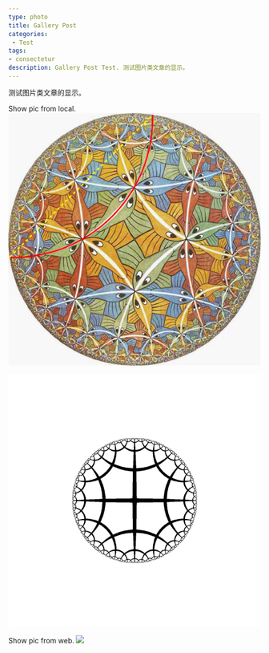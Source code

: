 ```yaml
---
type: photo
title: Gallery Post
categories:
 - Test
tags:
- consectetur
description: Gallery Post Test. 测试图片类文章的显示。
---
```


测试图片类文章的显示。

<!-- more -->

Show pic from local.
<img class="centered" src="./assets/images/Poincare_disk_model.png" />

<img class="centered" src="./assets/images/hyp_ani.gif" />


Show pic from web.
<img class="centered" src="http://ww3.sinaimg.cn/mw690/81b78497jw1emfgwjrh2pj21hc0u01g3.jpg" />


